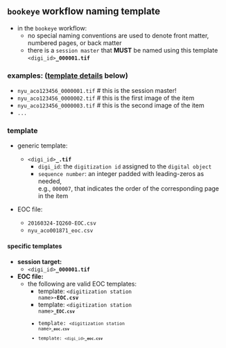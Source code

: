 ## `bookeye` workflow naming template
  * in the `bookeye` workflow:
    * no special naming conventions are used to denote front matter, numbered pages, or back matter
    * there is a `session master` that **MUST** be named using this template <code><digi_id><b>_000001.tif</b></code>

### examples: ([template details](#template) below)
  * `nyu_aco123456_0000001.tif`  # this is the session master!
  * `nyu_aco123456_0000002.tif`  # this is the first image  of the item
  * `nyu_aco123456_0000003.tif`  # this is the second image of the item
  * `...`

### template
  * generic template:
    * <code><digi_id><b>_</b><sequence number><b>.tif</b></code>
      * `digi_id`: the `digitization id` assigned to the `digital object`
      * `sequence number`: an integer padded with leading-zeros as needed,  
         e.g., `000007`, that indicates the order of the corresponding page in the item

  * EOC file:
    * `20160324-IQ260-EOC.csv`
    * `nyu_aco001871_eoc.csv`

#### specific templates
* **session target:**
  * <code><digi_id><b>_000001.tif</b></code>
* **EOC file:**
  * the following are valid EOC templates:
    * template: <code>&lt;digitization station name&gt;<b>-EOC.csv</b></code>
    * template: <code>&lt;digitization station name&gt;<code><b>_EOC.csv</b></code>
    * template: <code>&lt;digitization station name&gt;<code><b>_eoc.csv</b></code>
    * template: <code><digi_id><b>_eoc.csv</b></code>
